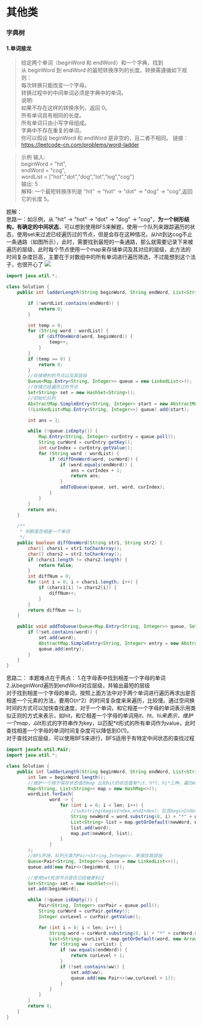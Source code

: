 # 其他类

### 字典树
#### 1.单词接龙
>给定两个单词（beginWord 和 endWord）和一个字典，找到从 beginWord 到 endWord 的最短转换序列的长度。转换需遵循如下规则：  
每次转换只能改变一个字母。  
转换过程中的中间单词必须是字典中的单词。  
说明:  
如果不存在这样的转换序列，返回 0。  
所有单词具有相同的长度。  
所有单词只由小写字母组成。  
字典中不存在重复的单词。  
你可以假设 beginWord 和 endWord 是非空的，且二者不相同。 
链接：https://leetcode-cn.com/problems/word-ladder

>示例
输入:  
beginWord = "hit",  
endWord = "cog",  
wordList = ["hot","dot","dog","lot","log","cog"]  
输出: 5  
解释: 一个最短转换序列是 "hit" -> "hot" -> "dot" -> "dog" -> "cog",返回它的长度 5。

题解：  
思路一：如示例，从 "hit" -> "hot" -> "dot" -> "dog" -> "cog"，**为一个树形结构，有确定的中间状态**，可以想到使用BFS来解题，使用一个队列来跟踪遍历的状态，使用set来过滤已经遍历过的节点，但是会存在这种情况，从hit到达cog不止一条通路（如图所示），此时，需要找到最短的一条通路，那么就需要记录下来被遍历的层级，此时每个节点使用一个map来存储单词及其对应的层级，此方法的时间复杂度巨高，主要在于对数组中的所有单词进行遍历筛选，不过能想到这个法子，也很开心了
![](https://github.com/ClarkKun/FromVSCode/blob/master/asserts/%E5%8D%95%E8%AF%8D%E6%8E%A5%E9%BE%99.png)  

```java 
import java.util.*;

class Solution {
    public int ladderLength(String beginWord, String endWord, List<String> wordList) {

        if (!wordList.contains(endWord)) {
            return 0;
        }

        int temp = 0;
        for (String word : wordList) {
            if (diffOneWord(word, beginWord)) {
                temp++;
            }
        }
        if (temp == 0) {
            return 0;
        }
        //存储便利的节点以及其层级
        Queue<Map.Entry<String, Integer>> queue = new LinkedList<>();
        //存储已经遍历过的节点
        Set<String> set = new HashSet<String>();
        //初始化队列
        AbstractMap.SimpleEntry<String, Integer> start = new AbstractMap.SimpleEntry<String, Integer>(beginWord, 1);
        ((LinkedList<Map.Entry<String, Integer>>) queue).add(start);

        int ans = 1;

        while (!queue.isEmpty()) {
            Map.Entry<String, Integer> curEntry = queue.poll();
            String curWord = curEntry.getKey();
            int curIndex = curEntry.getValue();
            for (String word : wordList) {
                if (diffOneWord(word, curWord)) {
                    if (word.equals(endWord)) {
                        ans = curIndex + 1;
                        return ans;
                    }
                    addToQueue(queue, set, word, curIndex);
                }
            }
        }
        return ans;
    }

    /**
     * 判断是否相差一个单词
     */
    public boolean diffOneWord(String str1, String str2) {
        char[] chars1 = str1.toCharArray();
        char[] chars2 = str2.toCharArray();
        if (chars1.length != chars2.length) {
            return false;
        }
        int diffNum = 0;
        for (int i = 0; i < chars1.length; i++) {
            if (chars1[i] != chars2[i]) {
                diffNum++;
            }
        }
        return diffNum == 1;
    }

    public void addToQueue(Queue<Map.Entry<String, Integer>> queue, Set<String> set, String word, int curIndex) {
        if (!set.contains(word)) {
            set.add(word);
            AbstractMap.SimpleEntry<String, Integer> entry = new AbstractMap.SimpleEntry<String, Integer>(word, curIndex + 1);
            queue.add(entry);
        }
    }
}
```
思路二：
本题难点在于两点： 
1.在字母表中找到相差一个字母的单词  
2.从beginWord遍历到endWord对应层级，并输出最短的层级  
对于找到相差一个字母的单词，按照上面方法中对于两个单词进行遍历再求出是否相差一个元素的方法，要用O(n^2）的时间复杂度来来遍历，比较慢。通过空间换时间的方式可以加快查找速度，对于一个单词，和它相差一个字母的单词表示用类似正则的方式来表示，如hit，和它相差一个字母的单词用*it、h*t、hi*来表示，维护一个map，以*it形式的字符串作为key，以匹配*it形式的所有单词作为value，此时查找相差一个字母的单词时间复杂度可以降低到O(1)。  
对于查找对应层级，可以使用BFS来进行，BFS适用于有特定中间状态的查找过程
```java
import javafx.util.Pair;
import java.util.*;

class Solution {
    public int ladderLength(String beginWord, String endWord, List<String> wordList) {
        int len = beginWord.length();
        //维护一个用于保存状态值的map 比如hit的状态值有*it、h*t、hi*三种，遍历map保存其映射
        Map<String, List<String>> map = new HashMap<>();
        wordList.forEach(
                word -> {
                    for (int i = 0; i < len; i++) {
                        //substring(beginIndex,endIndex)，包含beginIndex，不包含endIndex
                        String newWord = word.substring(0, i) + "*" + word.substring(i+1, len);
                        List<String> list = map.getOrDefault(newWord, new ArrayList<String>());
                        list.add(word);
                        map.put(newWord, list);
                    }
                }
        );
        //BFS开场，队列元素为Pair<String,Integer>，来保存其层级
        Queue<Pair<String, Integer>> queue = new LinkedList<>();
        queue.add(new Pair<>(beginWord, 1));

        //使用Set检测节点是否已经被便利过
        Set<String> set = new HashSet<>();
        set.add(beginWord);

        while (!queue.isEmpty()) {
            Pair<String, Integer> curPair = queue.poll();
            String curWord = curPair.getKey();
            Integer curLevel = curPair.getValue();

            for (int i = 0; i < len; i++) {
                String word = curWord.substring(0, i) + "*" + curWord.substring(i+1, len);
                List<String> curList = map.getOrDefault(word, new ArrayList<String>());
                for (String ww : curList) {
                    if (ww.equals(endWord)) {
                        return curLevel + 1;
                    }
                    if (!set.contains(ww)) {
                        set.add(ww);
                        queue.add(new Pair<>(ww,curLevel + 1));
                    }
                }
            }
        }
        return 0;
    }
}
```




